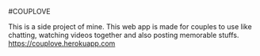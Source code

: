 #COUPLOVE

This is a side project of mine. This web app is made for couples to use like chatting, watching videos together and also posting memorable stuffs.
https://couplove.herokuapp.com
